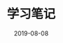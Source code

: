 ---
title: 学习笔记
date: 2019-08-08
sidebar: 'auto'
categories:
 - notes
tags:
 - net
# keys:
#  - '123456'
# publish: false
---